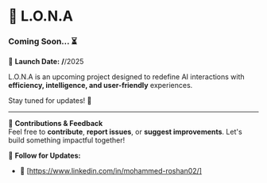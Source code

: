 # 🚀 L.O.N.A  

### **Coming Soon... ⏳**  
📅 **Launch Date:** **/**/2025  

L.O.N.A is an upcoming project designed to redefine AI interactions with **efficiency, intelligence, and user-friendly** experiences.  

Stay tuned for updates! 🚀  

---
📌 **Contributions & Feedback**  
Feel free to **contribute**, **report issues**, or **suggest improvements**. Let's build something impactful together!  

📌 **Follow for Updates:**  
- 📩 [https://www.linkedin.com/in/mohammed-roshan02/]  
